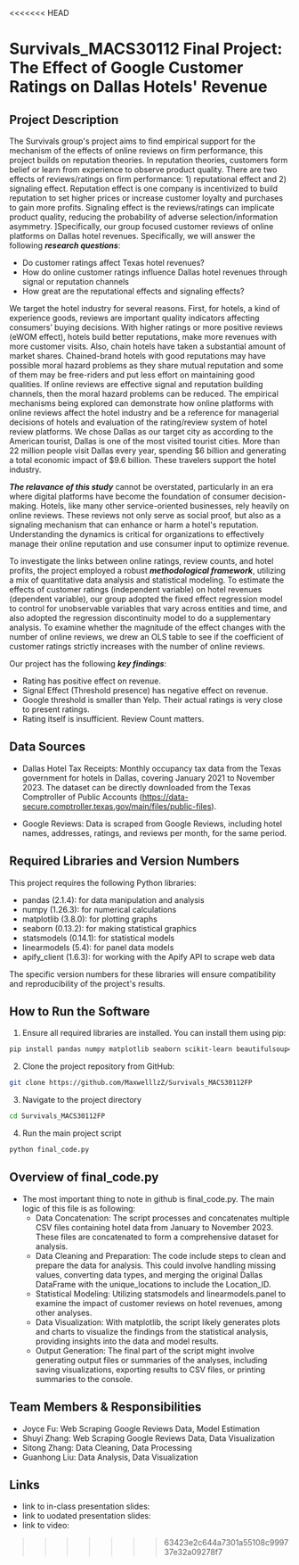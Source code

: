 <<<<<<< HEAD
# Survivals_MACS30112 Final Project: The Effect of Google Customer Ratings on Dallas Hotels' Revenue


## Project Description
The Survivals group's project aims to find empirical support for the mechanism of the effects of online reviews on firm performance, this project builds on reputation theories. In reputation theories, customers form belief or learn from experience to observe product quality. There are two effects of reviews/ratings on firm performance: 1) reputational effect and 2) signaling effect. Reputation effect is one company is incentivized to build reputation to set higher prices or increase customer loyalty and purchases to gain more profits. Signaling effect is the reviews/ratings can implicate product quality, reducing the probability of adverse selection/information asymmetry.
]Specifically, our group focused customer reviews of online platforms on Dallas hotel revenues. Specifically, we will answer the following ***research questions***:

- Do customer ratings affect Texas hotel revenues?
- How do online customer ratings influence Dallas hotel revenues through signal or reputation channels
- How great are the reputational effects and signaling effects?
  
We target the hotel industry for several reasons. First, for hotels, a kind of experience goods, reviews are important quality indicators affecting consumers’ buying decisions. With higher ratings or more positive reviews (eWOM effect), hotels build better reputations, make more revenues with more customer visits. Also, chain hotels have taken a substantial amount of market shares. Chained-brand hotels with good reputations may have possible moral hazard problems as they share mutual reputation and some of them may be free-riders and put less effort on maintaining good qualities. If online reviews are effective signal and reputation building channels, then the moral hazard problems can be reduced. The empirical mechanisms being explored can demonstrate how online platforms with online reviews affect the hotel industry and be a reference for managerial decisions of hotels and evaluation of the rating/review system of hotel review platforms. We chose Dallas as our target city as according to the American tourist, Dallas is one of the most visited tourist cities. More than 22 million people visit Dallas every year, spending $6 billion and generating a total economic impact of $9.6 billion. These travelers support the hotel industry.

***The relavance of this study*** cannot be overstated, particularly in an era where digital platforms have become the foundation of consumer decision-making. Hotels, like many other service-oriented businesses, rely heavily on online reviews. These reviews not only serve as social proof, but also as a signaling mechanism that can enhance or harm a hotel's reputation. Understanding the dynamics is critical for organizations to effectively manage their online reputation and use consumer input to optimize revenue.

To investigate the links between online ratings, review counts, and hotel profits, the project employed a robust ***methodological framework***, utilizing a mix of quantitative data analysis and statistical modeling. To estimate the effects of customer ratings (independent variable) on hotel revenues (dependent variable), our group adopted the fixed effect regression model to control for unobservable variables that vary across entities and time, and also adopted the regression discontinuity model to do a supplementary analysis. To examine whether the magnitude of the effect changes with the number of online reviews, we drew an OLS table to see if the coefficient of customer ratings strictly increases with the number of online reviews.

Our project has the following ***key findings***:
- Rating has positive effect on revenue.
- Signal Effect (Threshold presence) has negative effect on revenue.
- Google threshold is smaller than Yelp. Their actual ratings is very close to present ratings.
- Rating itself is insufficient. Review Count matters.



## Data Sources
- Dallas Hotel Tax Receipts: Monthly occupancy tax data from the Texas government for hotels in Dallas, covering January 2021 to November 2023. The dataset can be directly downloaded from the Texas Comptroller of Public Accounts (https://data-secure.comptroller.texas.gov/main/files/public-files).

- Google Reviews: Data is scraped from Google Reviews, including hotel names, addresses, ratings, and reviews per month, for the same period.


## Required Libraries and Version Numbers
This project requires the following Python libraries:

- pandas (2.1.4): for data manipulation and analysis
- numpy (1.26.3): for numerical calculations
- matplotlib (3.8.0): for plotting graphs
- seaborn (0.13.2): for making statistical graphics
- statsmodels (0.14.1): for statistical models
- linearmodels (5.4): for panel data models
- apify_client (1.6.3): for working with the Apify API to scrape web data

The specific version numbers for these libraries will ensure compatibility and reproducibility of the project's results.


## How to Run the Software
1. Ensure all required libraries are installed. You can install them using pip:
```bash
pip install pandas numpy matplotlib seaborn scikit-learn beautifulsoup4
```

2. Clone the project repository from GitHub:
```bash
git clone https://github.com/MaxwelllzZ/Survivals_MACS30112FP
```

3. Navigate to the project directory
```bash
cd Survivals_MACS30112FP
```

4. Run the main project script
```bash
python final_code.py
```


## Overview of final_code.py
- The most important thing to note in github is final_code.py. The main logic of this file is as following:
  - Data Concatenation: The script processes and concatenates multiple CSV files containing hotel data from January to November 2023. These files are concatenated to form a comprehensive dataset for analysis.
  - Data Cleaning and Preparation: The code include steps to clean and prepare the data for analysis. This could involve handling missing values, converting data types, and merging the original Dallas DataFrame with the unique_locations to include the Location_ID.
  - Statistical Modeling: Utilizing statsmodels and linearmodels.panel to examine the impact of customer reviews on hotel revenues, among other analyses.
  - Data Visualization: With matplotlib, the script likely generates plots and charts to visualize the findings from the statistical analysis, providing insights into the data and model results.
   - Output Generation: The final part of the script might involve generating output files or summaries of the analyses, including saving visualizations, exporting results to CSV files, or printing summaries to the console.


## Team Members & Responsibilities
- Joyce Fu: Web Scraping Google Reviews Data, Model Estimation
- Shuyi Zhang: Web Scraping Google Reviews Data, Data Visualization
- Sitong Zhang: Data Cleaning, Data Processing
- Guanhong Liu: Data Analysis, Data Visualization


## Links
- link to in-class presentation slides:
- link to uodated presentation slides:
- link to video:
>>>>>>> 63423e2c644a7301a55108c999737e32a09278f7
